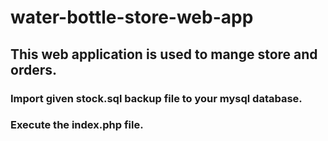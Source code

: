 # water-bottle-store-web-app
## This web application is used to mange store and orders.
### Import given stock.sql backup file to your mysql database.
### Execute the index.php file.
